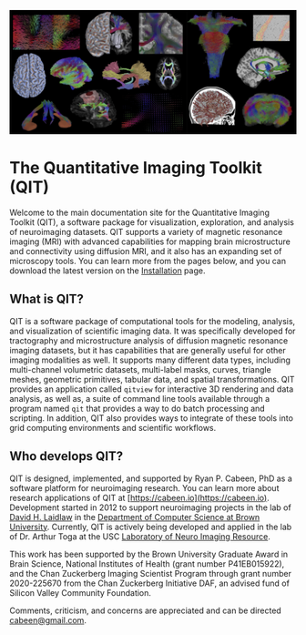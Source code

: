 
![Splash](images/splash.jpg)

# The Quantitative Imaging Toolkit (QIT)

Welcome to the main documentation site for the Quantitative Imaging Toolkit
(QIT), a software package for visualization, exploration, and analysis of
neuroimaging datasets. QIT supports a variety of magnetic resonance imaging
(MRI) with advanced capabilities for mapping brain microstructure and
connectivity using diffusion MRI, and it also has an expanding set of
microscopy tools. You can learn more from the pages below, and you can download
the latest version on the [Installation](install.md) page.

## What is QIT? 

QIT is a software package of computational tools for the modeling, analysis,
and visualization of scientific imaging data.  It was specifically developed
for tractography and microstructure analysis of diffusion magnetic resonance
imaging datasets, but it has capabilities that are generally useful for other
imaging modalities as well.  It supports many different data types, including
multi-channel volumetric datasets, multi-label masks, curves, triangle meshes,
geometric primitives, tabular data, and spatial transformations.  QIT provides
an application called `qitview` for interactive 3D rendering and data analysis,
as well as, a suite of command line tools available through a program named
`qit` that provides a way to do batch processing and scripting.  In addition,
QIT also provides ways to integrate of these tools into grid computing
environments and scientific workflows.

## Who develops QIT?

QIT is designed, implemented, and supported by Ryan P. Cabeen, PhD as a
software platform for neuroimaging research.  You can learn more about
research applications of QIT at [https://cabeen.io](https://cabeen.io).
Development started in 2012 to support neuroimaging projects in the lab of
[David H. Laidlaw](http://cs.brown.edu/people/dhl/) in the [Department of
Computer Science at Brown University](http://cs.brown.edu).  Currently, QIT
is actively being developed and applied in the lab of Dr. Arthur Toga at the
USC [Laboratory of Neuro Imaging Resource](http://resource.loni.usc.edu/).

This work has been supported by the Brown University Graduate Award in Brain
Science,  National Institutes of Health (grant number P41EB015922), and the
Chan Zuckerberg Imaging Scientist Program through grant number 2020-225670
from the Chan Zuckerberg Initiative DAF, an advised fund of Silicon Valley
Community Foundation. 

Comments, criticism, and concerns are appreciated and can be directed
[cabeen@gmail.com](mailto:cabeen@gmail.com).
